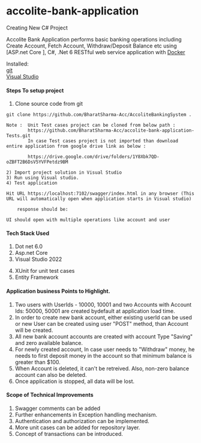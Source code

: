 # accolite-bank-application
Creating New C# Project

Accolite Bank Application performs basic banking operations including Create Account, Fetch Account, Withdraw/Deposit Balance etc using  [ASP.net Core ], C#, .Net 6
RESTful web service application with [Docker](https://www.docker.com/)

Installed:   
[git](https://www.digitalocean.com/community/tutorials/how-to-contribute-to-open-source-getting-started-with-git)  
[Visual Studio](https://visualstudio.microsoft.com/downloads/)

#### Steps To setup project

1)  Clone source code from git
```
git clone https://github.com/BharatSharma-Acc/AccoliteBankingSystem .

Note :  Unit Test cases project can be cloned from below path :
        https://github.com/BharatSharma-Acc/accolite-bank-application-Tests.git
        In case Test cases project is not imported than download entire application from google drive link as below :

        https://drive.google.com/drive/folders/1Y8Xbk7QD-oZBFT2B6DsV5YVFPetdz9BM

2) Import project solution in Visual Studio
3) Run using Visual studio.
4) Test application
```
	Hit URL https://localhost:7102/swagger/index.html in any browser (This URL will automatically open when application starts in Visual studio)
```
	response should be:
```
	UI should open with multiple operations like account and user

#### Tech Stack Used

1) Dot net 6.0
2) Asp.net Core
3) Visual Studio 2022
4. XUnit for unit test cases
5. Entity Framework

#### Application business Points to Highlight.
1) Two users with UserIds - 10000, 10001  and two Accounts with Account Ids: 50000, 50001 are created bydefault at application load time.
2) In order to create new bank account, either existing userId can be used or new User can be created using user "POST" method, than Account will be created.
2) All new bank account accounts are created with account Type "Saving" and zero available balance.
3) For newly created account, In case user needs to "Withdraw" money, he needs to first deposit money in the account so that minimum balance is greater than $100.
4) When Account is deleted, it can't be retreived. Also, non-zero balance account can also be deleted.
5) Once application is stopped, all data will be lost.

#### Scope of Technical Improvements
1) Swagger comments can be added
2) Further enhancements in Exception handling mechanism.
3) Authentication and authorization can be implemented.
4) More unit cases can be added for repository layer.
5) Concept of transactions can be introduced.



